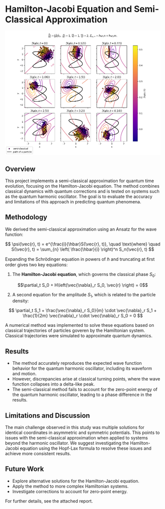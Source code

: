 # Hamilton-Jacobi Equation and Semi-Classical Approximation

![immg](plots/case3.png)

## Overview

This project implements a semi-classical approximation for quantum time evolution, focusing on the Hamilton-Jacobi equation. The method combines classical dynamics with quantum corrections and is tested on systems such as the quantum harmonic oscillator. The goal is to evaluate the accuracy and limitations of this approach in predicting quantum phenomena.

## Methodology

We derived the semi-classical approximation using an Ansatz for the wave function:

$$
\psi(\vec{r}, t) = e^{\frac{i}{\hbar}S(\vec{r}, t)}, \quad \text{where} \quad S(\vec{r}, t) = \sum_{n} \left( \frac{\hbar}{i} \right)^n S_n(\vec{r}, t)
$$

Expanding the Schrödinger equation in powers of $\hbar$ and truncating at first order gives two key equations:

1. The **Hamilton-Jacobi equation**, which governs the classical phase $S_0$:


$$\partial_t S_0 + H\left(\vec{\nabla}_r S_0, \vec{r} \right) = 0$$


2. A second equation for the amplitude $S_1$, which is related to the particle density:

$$
\partial_t S_1 + \frac{\vec{\nabla}_r S_0}{m} \cdot \vec{\nabla}_r S_1 + \frac{1}{2m} \vec{\nabla}_r \cdot \vec{\nabla}_r S_0 = 0
$$

A numerical method was implemented to solve these equations based on classical trajectories of particles goveren by the Hamiltonian system. Classical trajectories were simulated to approximate quantum dynamics.
## Results

- The method accurately reproduces the expected wave function behavior for the quantum harmonic oscillator, including its waveform and motion.
- However, discrepancies arise at classical turning points, where the wave function collapses into a delta-like peak.
- The semi-classical method fails to account for the zero-point energy of the quantum harmonic oscillator, leading to a phase difference in the results.

## Limitations and Discussion

The main challenge observed in this study was multiple solutions for identical coordinates in asymmetric and symmetric potentials. This points to issues with the semi-classical approximation when applied to systems beyond the harmonic oscillator. We suggest investigating the Hamilton-Jacobi equation using the Hopf-Lax formula to resolve these issues and achieve more consistent results.

## Future Work

- Explore alternative solutions for the Hamilton-Jacobi equation.
- Apply the method to more complex Hamiltonian systems.
- Investigate corrections to account for zero-point energy.

For further details, see the attached report. 
